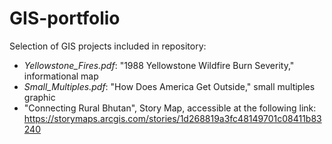 # GIS-portfolio
Selection of GIS projects
included in repository:
  - <i>Yellowstone_Fires.pdf</i>: "1988 Yellowstone Wildfire Burn Severity," informational map
  - <i>Small_Multiples.pdf</i>: "How Does America Get Outside," small multiples graphic
  - "Connecting Rural Bhutan", Story Map, accessible at the following link: https://storymaps.arcgis.com/stories/1d268819a3fc48149701c08411b83240
